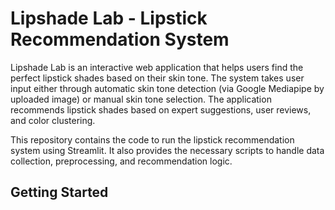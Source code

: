 # Lipshade Lab - Lipstick Recommendation System

Lipshade Lab is an interactive web application that helps users find the perfect lipstick shades based on their skin tone. The system takes user input either through automatic skin tone detection (via Google Mediapipe by uploaded image) or manual skin tone selection. The application recommends lipstick shades based on expert suggestions, user reviews, and color clustering.

This repository contains the code to run the lipstick recommendation system using Streamlit. It also provides the necessary scripts to handle data collection, preprocessing, and recommendation logic.

## Getting Started




